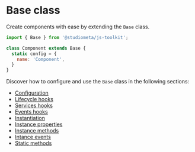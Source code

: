 # Base class

Create components with ease by extending the `Base` class.

```js
import { Base } from '@studiometa/js-toolkit';

class Component extends Base {
  static config = {
    name: 'Component',
  }
}
```

Discover how to configure and use the `Base` class in the following sections:

- [Configuration](api/configuration.html)
- [Lifecycle hooks](/api/methods-hooks-lifecycle.html)
- [Services hooks](/api/methods-hooks-services.html)
- [Events hooks](/api/methods-hooks-events.html)
- [Instantiation](api/instanciation.html)
- [Instance properties](/api/instance-properties.html)
- [Instance methods](/api/instance-methods.html)
- [Intance events](/api/instance-events.html)
- [Static methods](/api/static-methods.html)
